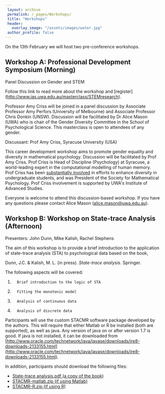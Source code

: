```yaml
---
 layout: archive
 permalink: /_pages/Workshops/
 title: "Workshops"
 header:
   overlay_image: "/assets/images/water.jpg"
 author_profile: false  
---
```


On the 13th February we will host two pre-conference workshops.

## Workshop A: Professional Development Symposium (Morning)

Panel Discussion on Gender and STEM

Follow this link to read more about the workshop and [register] (http://www.ias.uwa.edu.au/masterclass/STEMresearch). 

Professor Amy Criss will be joined in a panel discussion by Associate Professor Amy Perfors (University of Melbourne) and Associate Professor Chris Donkin (UNSW). Discussion will be facilitated by Dr Alice Mason (UWA) who is chair of the Gender Diversity Committee in the School of Psychological Science.  This masterclass is open to attendees of any gender. 

Discussant: Prof Amy Criss, Syracuse University (USA)

This career development workshop aims to promote gender equality and diversity in mathematical psychology. Discussion will be facilitated by Prof Amy Criss. Prof Criss is Head of Discipline (Psychology) at Syracuse, a world-leading expert in the computational modelling of human memory. Prof Criss has been [substantially involved](http://memolab.syr.edu/Pride.html) in efforts to enhance diversity in undergraduate students, and was President of the Society for Mathematical Psychology. Prof Criss involvement is supported by UWA's Institute of Advanced Studies.

Everyone is welcome to attend this discussion-based workshop. If you have any questions please contact Alice Mason (alice.mason@uwa.edu.au).

## Workshop B: Workshop on State-trace Analysis (Afternoon)

Presenters: John Dunn, Mike Kalish, Rachel Stephens

The aim of this workshop is to provide a brief introduction to the application of state-trace analysis (STA) to psychological data based on the book,

Dunn, J.C. & Kalish, M. L. (in press). *State-trace analysis*. Springer.

The following aspects will be covered:

1.       Brief introduction to the logic of STA
2.       Fitting the monotonic model
3.       Analysis of continuous data
4.       Analysis of discrete data

Participants will use the custom STACMR software package developed by the authors. This will require that either Matlab or R be installed (both are supported), as well as java. Any version of java on or after version 1.7 is good. If java is not installed, it can be downloaded from [http://www.oracle.com/technetwork/java/javase/downloads/jre8-downloads-2133155.html](http://www.oracle.com/technetwork/java/javase/downloads/jre8-downloads-2133155.html).

In addition, participants should download the following files:

* [State-trace analysis.pdf (a copy of the book)](/AMPC18/assets/statetrace/sta.pdf)
* [STACMR-matlab.zip (if using Matlab)](/AMPC18/assets/statetrace/STACMR-matlab.zip)
* [STACMR-R.zip (if using R)](/AMPC18/assets/statetrace/STACMR-R.zip)
